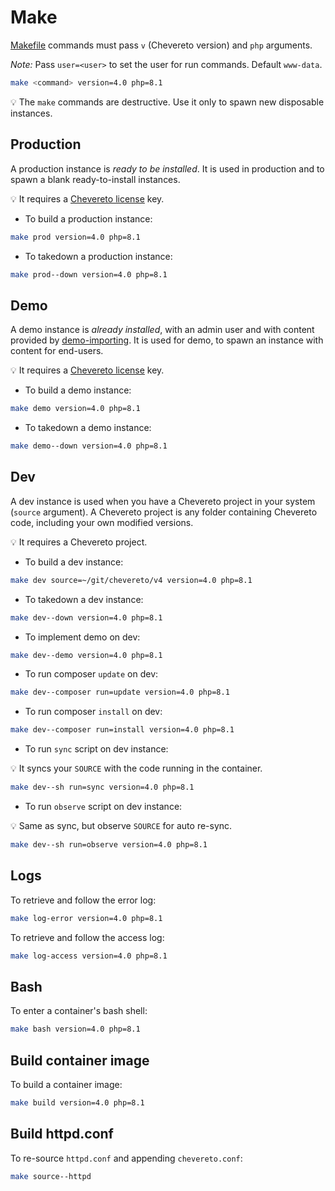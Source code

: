 # Make

[Makefile](../Makefile) commands must pass `v` (Chevereto version) and `php` arguments.

*Note:* Pass `user=<user>` to set the user for run commands. Default `www-data`.

```sh
make <command> version=4.0 php=8.1
```

💡 The `make` commands are destructive. Use it only to spawn new disposable instances.

## Production

A production instance is *ready to be installed*. It is used in production and to spawn a blank ready-to-install instances.

💡 It requires a [Chevereto license](https://chevereto.com/pricing) key.

* To build a production instance:

```sh
make prod version=4.0 php=8.1
```

* To takedown a production instance:

```sh
make prod--down version=4.0 php=8.1
```

## Demo

A demo instance is *already installed*, with an admin user and with content provided by [demo-importing](https://github.com/chevereto/demo-importing). It is used for demo, to spawn an instance with content for end-users.

💡 It requires a [Chevereto license](https://chevereto.com/pricing) key.

* To build a demo instance:

```sh
make demo version=4.0 php=8.1
```

* To takedown a demo instance:

```sh
make demo--down version=4.0 php=8.1
```

## Dev

A dev instance is used when you have a Chevereto project in your system (`source` argument). A Chevereto project is any folder containing Chevereto code, including your own modified versions.

💡 It requires a Chevereto project.

* To build a dev instance:

```sh
make dev source=~/git/chevereto/v4 version=4.0 php=8.1
```

* To takedown a dev instance:

```sh
make dev--down version=4.0 php=8.1
```

* To implement demo on dev:

```sh
make dev--demo version=4.0 php=8.1
```

* To run composer `update` on dev:

```sh
make dev--composer run=update version=4.0 php=8.1
```

* To run composer `install` on dev:

```sh
make dev--composer run=install version=4.0 php=8.1
```

* To run `sync` script on dev instance:

💡 It syncs your `SOURCE` with the code running in the container.

```sh
make dev--sh run=sync version=4.0 php=8.1
```

* To run `observe` script on dev instance:

💡 Same as sync, but observe `SOURCE` for auto re-sync.

```sh
make dev--sh run=observe version=4.0 php=8.1
```

## Logs

To retrieve and follow the error log:

```sh
make log-error version=4.0 php=8.1
```

To retrieve and follow the access log:

```sh
make log-access version=4.0 php=8.1
```

## Bash

To enter a container's bash shell:

```sh
make bash version=4.0 php=8.1
```

## Build container image

To build a container image:

```sh
make build version=4.0 php=8.1
```

## Build httpd.conf

To re-source `httpd.conf` and appending `chevereto.conf`:

```sh
make source--httpd
```
